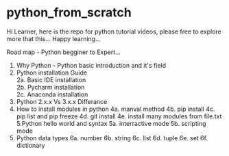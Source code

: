 # python_from_scratch
Hi Learner, here is the repo for python tutorial videos, please free to explore more that this... Happy learning...


Road map - Python begginer to Expert...
1. Why Python - Python basic introduction and it's field
2. Python installation Guide  
2a. Basic IDE installation  
2b. Pycharm installation  
2c. Anaconda installation  
3. Python 2.x.x Vs 3.x.x Differance
4. How to install modules in python
4a. manval method
4b. pip install
4c. pip list and pip freeze
4d. git install
4e. install many modules from file.txt
5.Python hello world and syntax
5a. interractive mode
5b. scripting mode
6. Python data types
6a. number
6b. string
6c. list
6d. tuple
6e. set
6f. dictionary
